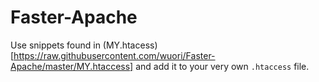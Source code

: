 Faster-Apache
=============

Use snippets found in (MY.htacess)[https://raw.githubusercontent.com/wuori/Faster-Apache/master/MY.htaccess] and add it to your very own `.htaccess` file.
